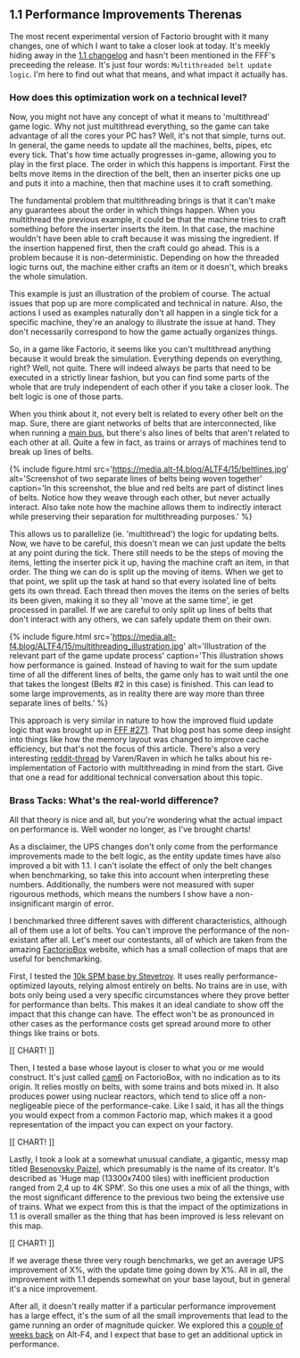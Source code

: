 ## 1.1 Performance Improvements <author>Therenas</author>

The most recent experimental version of Factorio brought with it many changes, one of which I want to take a closer look at today. It's meekly hiding away in the [1.1 changelog](https://forums.factorio.com/viewtopic.php?p=521942#p521942) and hasn't been mentioned in the FFF's preceeding the release. It's just four words: `Multithreaded belt update logic`. I'm here to find out what that means, and what impact it actually has.

### How does this optimization work on a technical level?

Now, you might not have any concept of what it means to 'multithread' game logic. Why not just multithread everything, so the game can take advantage of all the cores your PC has? Well, it's not that simple, turns out. In general, the game needs to update all the machines, belts, pipes, etc every tick. That's how time actually progresses in-game, allowing you to play in the first place. The order in which this happens is important. First the belts move items in the direction of the belt, then an inserter picks one up and puts it into a machine, then that machine uses it to craft something.

The fundamental problem that multithreading brings is that it can't make any guarantees about the order in which things happen. When you multithread the previous example, it could be that the machine tries to craft something before the inserter inserts the item. In that case, the machine wouldn't have been able to craft because it was missing the ingredient. If the insertion happened first, then the craft could go ahead. This is a problem because it is non-deterministic. Depending on how the threaded logic turns out, the machine either crafts an item or it doesn't, which breaks the whole simulation.

This example is just an illustration of the problem of course. The actual issues that pop up are more complicated and technical in nature. Also, the actions I used as examples naturally don't all happen in a single tick for a specific machine, they're an analogy to illustrate the issue at hand. They don't necessarily correspond to how the game actually organizes things.

So, in a game like Factorio, it seems like you can't multithread anything because it would break the simulation. Everything depends on everything, right? Well, not quite. There will indeed always be parts that need to be executed in a strictly linear fashion, but you can find some parts of the whole that are truly independent of each other if you take a closer look. The belt logic is one of those parts.

When you think about it, not every belt is related to every other belt on the map. Sure, there are giant networks of belts that are interconnected, like when running a [main bus](https://wiki.factorio.com/Tutorial:Main_bus), but there's also lines of belts that aren't related to each other at all. Quite a few in fact, as trains or arrays of machines tend to break up lines of belts.

{% include figure.html src='https://media.alt-f4.blog/ALTF4/15/beltlines.jpg' alt='Screenshot of two separate lines of belts being woven together' caption='In this screenshot, the blue and red belts are part of distinct lines of belts. Notice how they weave through each other, but never actually interact. Also take note how the machine allows them to indirectly interact while preserving their separation for multithreading purposes.' %}

This allows us to parallelize (ie. 'multithread') the logic for updating belts. Now, we have to be careful, this doesn't mean we can just update the belts at any point during the tick. There still needs to be the steps of moving the items, letting the inserter pick it up, having the machine craft an item, in that order. The thing we can do is split up the moving of items. When we get to that point, we split up the task at hand so that every isolated line of belts gets its own thread. Each thread then moves the items on the series of belts its been given, making it so they all 'move at the same time', ie get processed in parallel. If we are careful to only split up lines of belts that don't interact with any others, we can safely update them on their own.

{% include figure.html src='https://media.alt-f4.blog/ALTF4/15/multithreading_illustration.jpg' alt='Illustration of the relevant part of the game update process' caption='This illustration shows how performance is gained. Instead of having to wait for the sum update time of all the different lines of belts, the game only has to wait until the one that takes the longest (Belts #2 in this case) is finished. This can lead to some large improvements, as in reality there are way more than three separate lines of belts.' %}

This approach is very similar in nature to how the improved fluid update logic that was brought up in [FFF #271](https://factorio.com/blog/post/fff-271). That blog post has some deep insight into things like how the memory layout was changed to improve cache efficiency, but that's not the focus of this article. There's also a very interesting [reddit-thread](https://www.reddit.com/r/factorio/comments/jizq1b/i_programmed_factorio_from_scratch_multithreaded/) by Varen/Raven in which he talks about his re-implementation of Factorio with multithreading in mind from the start. Give that one a read for additional technical conversation about this topic.

### Brass Tacks: What's the real-world difference?

All that theory is nice and all, but you're wondering what the actual impact on performance is. Well wonder no longer, as I've brought charts!

As a disclaimer, the UPS changes don't only come from the performance improvements made to the belt logic, as the entity update times have also improved a bit with 1.1. I can't isolate the effect of only the belt changes when benchmarking, so take this into account when interpreting these numbers. Additionally, the numbers were not measured with super rigourous methods, which means the numbers I show have a non-insignificant margin of error.

I benchmarked three different saves with different characteristics, although all of them use a lot of belts. You can't improve the performance of the non-existant after all. Let's meet our contestants, all of which are taken from the amazing [FactorioBox](https://factoriobox.1au.us) website, which has a small collection of maps that are useful for benchmarking.

First, I tested the [10k SPM base by Stevetrov](https://www.reddit.com/r/factorio/comments/bdkrwz/10k_spm_belt_megabase_benchmarked_83ups_with_way/). It uses really performance-optimized layouts, relying almost entirely on belts. No trains are in use, with bots only being used a very specific circumstances where they prove better for performance than belts. This makes it an ideal candiate to show off the impact that this change can have. The effect won't be as pronounced in other cases as the performance costs get spread around more to other things like trains or bots.

[[ CHART! ]]

Then, I tested a base whose layout is closer to what you or me would construct. It's just called [cam6](https://factoriobox.1au.us/map/info/da5d1a5a8c66638254f5ddaa1d90f1084ba2b00f28888abc83e5bfef4d3b4cd1) on FactorioBox, with no indication as to its origin. It relies mostly on belts, with some trains and bots mixed in. It also produces power using nuclear reactors, which tend to slice off a non-negligeable piece of the performance-cake. Like I said, it has all the things you would expect from a common Factorio map, which makes it a good representation of the impact you can expect on your factory.

[[ CHART! ]]

Lastly, I took a look at a somewhat unusual candiate, a gigantic, messy map titled [Besenovsky Pajzel](https://factoriobox.1au.us/map/info/06fde508f4db1afd18ae17903af1dd830a50ecf7af342afef3df99ee00c3b6bc), which presumably is the name of its creator. It's described as 'Huge map (13300x7400 tiles) with inefficient production ranged from 2,4 up to 4K SPM'. So this one uses a mix of all the things, with the most significant difference to the previous two being the extensive use of trains. What we expect from this is that the impact of the optimizations in 1.1 is overall smaller as the thing that has been improved is less relevant on this map.

[[ CHART! ]]

If we average these three very rough benchmarks, we get an average UPS improvement of X%, with the update time going down by X%. All in all, the improvement with 1.1 depends somewhat on your base layout, but in general it's a nice improvement.

After all, it doesn't really matter if a particular performance improvement has a large effect, it's the sum of all the small improvements that lead to the game running an order of magnitude quicker. We explored this a [couple of weeks back](https://alt-f4.blog/ALTF4-13/#running-the-factory-in-10) on Alt-F4, and I expect that base to get an additional uptick in performance.